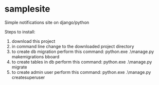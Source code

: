 # samplesite
Simple notifications site on django/python

Steps to install:
1) download this project
2) in command line change to the downloaded project directory
3) to create db migration perform this command: python.exe .\manage.py makemigrations bboard
4) to create tables in db perform this command: python.exe .\manage.py migrate
5) to create admin user perform this command: python.exe .\manage.py createsuperuser

